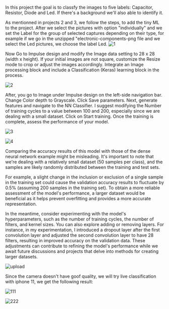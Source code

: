 In this project the goal is to classfy the images to five labels: Capacitor, Resistor, Diode and Led. If there's a background we'll also able to identify it. 

As mentionned in projects 2 and 3, we follow the steps, to add the tiny ML to the project. 
After we select the pictures with option "individually" and we set the Label for the group of selected captures depending on their type, for example if we go in the unzipped "electronic-components-png file and we select the Led pictures, we choose the label Led.
![1](https://github.com/Omar-PRG/Tiny-ML/assets/93102956/57fe7aa1-d2e1-4f41-83a6-37743dd65ca8)

Now Go to Impulse design and modify the Image data setting to 28 x 28 (width x height). If your initial images are not square, customize the Resize mode to crop or adjust the images accordingly. Integrate an Image processing block and include a Classification (Keras) learning block in the process.


![2](https://github.com/Omar-PRG/Tiny-ML/assets/93102956/d237d852-12f7-40d7-9fef-5880e28e37fc)


After, you go to Image under Impulse design on the left-side navigation bar. Change Color depth to Grayscale. Click Save parameters. Next, generate features and navigate to the NN Classifier. I suggest modifying the Number of training cycles to a value between 100 and 200, especially since we are dealing with a small dataset. Click on Start training. Once the training is complete, assess the performance of your model. 

![3](https://github.com/Omar-PRG/Tiny-ML/assets/93102956/c8ff80d4-3f26-4230-a410-475bb0689bc6)



![4](https://github.com/Omar-PRG/Tiny-ML/assets/93102956/bb5d0127-754d-4aca-9c4d-2267f21ad1d8)

Comparing the accuracy results of this model with those of the dense neural network example might be misleading. It's important to note that we're dealing with a relatively small dataset (50 samples per class), and the samples are likely randomly distributed between the training and test sets. 

For example, a slight change in the inclusion or exclusion of a single sample in the training set could cause the validation accuracy results to fluctuate by 0.5% (assuming 200 samples in the training set). To obtain a more reliable assessment of the model's performance, a larger dataset would be beneficial as it helps prevent overfitting and provides a more accurate representation.

In the meantime, consider experimenting with the model's hyperparameters, such as the number of training cycles, the number of filters, and kernel sizes. You can also explore adding or removing layers. For instance, in my experimentation, I introduced a dropout layer after the first convolution layer and adjusted the second convolution layer to have 28 filters, resulting in improved accuracy on the validation data. These adjustments can contribute to refining the model's performance while we await future discussions and projects that delve into methods for creating larger datasets.

![upload](https://github.com/Omar-PRG/Tiny-ML/assets/93102956/936373ca-c648-46c5-ace7-4dae6bb69b3e)

Since the camera doesn't have goof quality, we will try live classification with iphone 11, we get the following result:

![111](https://github.com/Omar-PRG/Tiny-ML/assets/93102956/0fbf759a-1911-4c27-bd27-c69ab9d93cae)


![222](https://github.com/Omar-PRG/Tiny-ML/assets/93102956/d9fcd076-3cd5-4e57-b6af-974460652c64)


